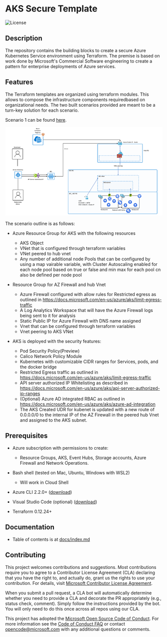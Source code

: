 # AKS Secure Template

![License](https://img.shields.io/badge/license-MIT-green.svg)

## Description

The repository contains the building blocks to create a secure Azure Kubernetes Service environment using Terraform. The premise is based on work done by Microsoft's Commercial Software engineering to create a pattern for enterprise deployments of Azure services. 

## Features

The Terraform templates are organized using terraform modules. This allows to compose the infrastructure components requiredbased on organizational needs. The two built scenarios provided are meant to be a turn-key solution for each scenario.

Scenario 1 can be found [here](./src/scenario1/main.tf).

![Architecture Overview](./kubenet_secure.png)

The scenario outline is as follows:

* Azure Resource Group for AKS with the following resources

  * AKS Object
  * VNet that is configured through terraform variables
  * VNet peered to hub vnet
  * Any number of additional node Pools that can be configured by using a map vairable variable, with Cluster Autoscaling enabled for each node pool based on true or false and min max for each pool cn also be defined per node pool

* Resource Group for AZ Firewall and hub Vnet

  * Azure Firewall configured with allow rules for Restricted egress as outlined in <https://docs.microsoft.com/en-us/azure/aks/limit-egress-traffic>
  * A Log Analytics Workspace that will have the Azure Firewall logs being sent to it for analysis
  * Static Public IP for Azure Firewall with DNS name assigned
  * Vnet that can be configured through terraform variables
  * Vnet peering to AKS VNet

* AKS is deployed with the security features:

  * Pod Security Policy(Preview)
  * Calico Network Policy Module
  * Kubernetes with customizable CIDR ranges for Services, pods, and the docker bridge
  * Restricted Egress traffic as outlined in <https://docs.microsoft.com/en-us/azure/aks/limit-egress-traffic>
  * API server authorized IP Whitelisting as described in <https://docs.microsoft.com/en-us/azure/aks/api-server-authorized-ip-ranges>
  * (Optional) Azure AD integrated RBAC as outlined in <https://docs.microsoft.com/en-us/azure/aks/azure-ad-integration>
  * The AKS Created UDR for kubenet is updated with a new route of 0.0.0.0/0 to the internal IP of the AZ Firewall in the peered hub Vnet and assigned to the AKS subnet.


## Prerequisites

* Azure subscription with permissions to create:
  * Resource Groups, AKS, Event Hubs, Storage accounts, Azure Firewall and Network Operations.
* Bash shell (tested on Mac, Ubuntu, Windows with WSL2)
  * Will work in Cloud Shell

* Azure CLI 2.2.0+ ([download](https://docs.microsoft.com/en-us/cli/azure/install-azure-cli?view=azure-cli-latest))
* Visual Studio Code (optional) ([download](https://code.visualstudio.com/download))
* Terraform 0.12.24+

## Documentation

* Table of contents is at [docs/index.md](docs/index.md)

## Contributing

This project welcomes contributions and suggestions. Most contributions require you to agree to a
Contributor License Agreement (CLA) declaring that you have the right to, and actually do, grant us
the rights to use your contribution. For details, visit [Microsoft Contributor License Agreement](https://cla.opensource.microsoft.com).

When you submit a pull request, a CLA bot will automatically determine whether you need to provide
a CLA and decorate the PR appropriately (e.g., status check, comment). Simply follow the instructions
provided by the bot. You will only need to do this once across all repos using our CLA.

This project has adopted the [Microsoft Open Source Code of Conduct](https://opensource.microsoft.com/codeofconduct/).
For more information see the [Code of Conduct FAQ](https://opensource.microsoft.com/codeofconduct/faq/) or
contact [opencode@microsoft.com](mailto:opencode@microsoft.com) with any additional questions or comments.
